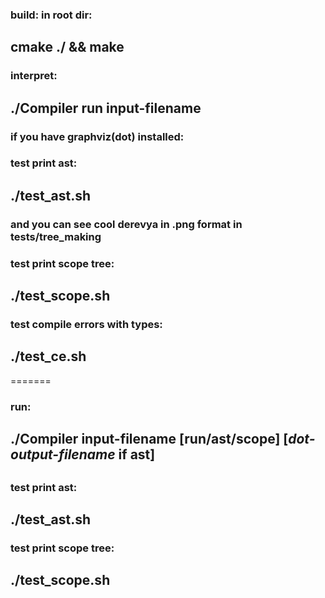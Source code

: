 ### build: in root dir:
## cmake ./ && make
### interpret:
## ./Compiler run input-filename
### if you have graphviz(dot) installed:
### test print ast:
## ./test_ast.sh
### and you can see cool derevya in .png format in tests/tree_making
### test print scope tree:
## ./test_scope.sh
### test compile errors with types:
## ./test_ce.sh
=======
### run:
## ./Compiler input-filename [run/ast/scope] [_dot-output-filename_ if ast]
##
### test print ast:
## ./test_ast.sh
### test print scope tree:
## ./test_scope.sh
